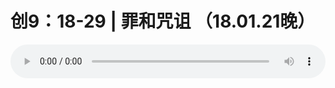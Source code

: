# 创9：18-29 | 罪和咒诅 （18.01.21晚）

<audio style="width: 100%;" preload="false" controls controlslist="nodownload"><source src="//file.simai.life/audio/mp3/old/20384.mp3" type="audio/mpeg">Your browser does not support the audio element.</audio>


